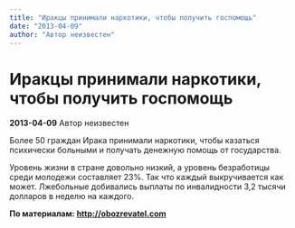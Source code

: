 ```yaml
---
title: "Иракцы принимали наркотики, чтобы получить госпомощь"
date: "2013-04-09"
author: "Автор неизвестен"
---
```


# Иракцы принимали наркотики, чтобы получить госпомощь

**2013-04-09** Автор неизвестен

Более 50 граждан Ирака принимали наркотики, чтобы казаться психически больными и получать денежную помощь от государства.

Уровень жизни в стране довольно низкий, а уровень безработицы среди молодежи составляет 23%. Так что каждый выкручивается как может. Лжебольные добивались выплаты по инвалидности 3,2 тысячи долларов в неделю на каждого.

**По материалам: http://obozrevatel.com**